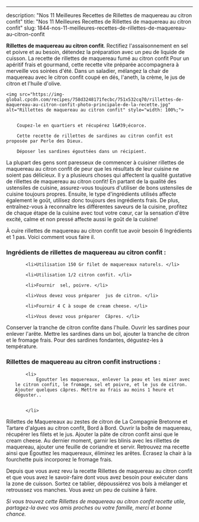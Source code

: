 ---
description: "Nos 11 Meilleures Recettes de Rillettes de maquereau au citron confit"
title: "Nos 11 Meilleures Recettes de Rillettes de maquereau au citron confit"
slug: 1844-nos-11-meilleures-recettes-de-rillettes-de-maquereau-au-citron-confit

<p>
	<strong>Rillettes de maquereau au citron confit</strong>. 
	Rectifiez l&#39;assaisonnement en sel et poivre et au besoin, détendez la préparation avec un peu de liquide de cuisson. La recette de rillettes de maquereau fumé au citron confit Pour un apéritif frais et gourmand, cette recette vite préparée accompagnera à merveille vos soirées d&#39;été. Dans un saladier, mélangez la chair de maquereau avec le citron confit coupé en dés, l&#39;aneth, la crème, le jus de citron et l&#39;huile d&#39;olive.
</p>
<p>
	
	<img src="https://img-global.cpcdn.com/recipes/758d3248171fecbc/751x532cq70/rillettes-de-maquereau-au-citron-confit-photo-principale-de-la-recette.jpg" alt="Rillettes de maquereau au citron confit" style="width: 100%;">
	
	
		Coupez-le en quartiers et récupérez l&#39;écorce.
	
		Cette recette de rillettes de sardines au citron confit est proposée par Perle des Dieux.
	
		Déposer les sardines égouttées dans un récipient.
	
</p>

La plupart des gens sont paresseux de commencer à cuisiner rillettes de maquereau au citron confit de peur que les résultats de leur cuisine ne soient pas délicieux. Il y a plusieurs choses qui affectent la qualité gustative de rillettes de maquereau au citron confit! En partant de la qualité des ustensiles de cuisine, assurez-vous toujours d'utiliser de bons ustensiles de cuisine toujours propres. Ensuite, le type d'ingrédients utilisés affecte également le goût, utilisez donc toujours des ingrédients frais. De plus, entraînez-vous à reconnaître les différentes saveurs de la cuisine, profitez de chaque étape de la cuisine avec tout votre cœur, car la sensation d'être excité, calme et non pressé affecte aussi le goût de la cuisine!

<!--inarticleads1-->

À cuire rillettes de maquereau au citron confit tue avoir besoin 6 Ingrédients et 1 pas. Voici comment vous faire il.

<h3>Ingrédients de rillettes de maquereau au citron confit :</h3>

<ol>
	
		<li>Utilisation 150 Gr filet de maquereaux naturels. </li>
	
		<li>Utilisation 1/2 citron confit. </li>
	
		<li>Fournir  sel, poivre. </li>
	
		<li>Vous devez vous préparer  jus de citron. </li>
	
		<li>Fournir 4 C à soupe de cream cheese. </li>
	
		<li>Vous devez vous préparer  Câpres. </li>
	
</ol>

Conserver la tranche de citron confite dans l&#39;huile. Ouvrir les sardines pour enlever l&#39;arête. Mettre les sardines dans un bol, ajouter la tranche de citron et le fromage frais. Pour des sardines fondantes, dégustez-les à température. 

<!--inarticleads2-->

<h3>Rillettes de maquereau au citron confit instructions :</h3>

<ol>
	
		<li>
			Egoutter les maquereaux, enlever la peau et les mixer avec le citron confit, le fromage, sel et poivre, et le jus de citron. Ajouter quelques câpres. Mettre au frais au moins 1 heure et déguster..
			
			
		</li>
	
</ol>

Rillettes de Maquereaux au zestes de citron de La Compagnie Bretonne et Tartare d&#39;algues au citron confit, Bord à Bord. Ouvrir la boîte de maquereau, récupérer les filets et le jus. Ajouter la pâte de citron confit ainsi que le cream cheese. Au dernier moment, garnir les blinis avec les rillettes de maquereau, ajouter une feuille de coriandre et servir. Retrouvez ma recette ainsi que Égouttez les maquereaux, éliminez les arêtes. Écrasez la chair à la fourchette puis incorporez le fromage frais. 

<!--inarticleads1-->

<p>
Depuis que vous avez revu la recette Rillettes de maquereau au citron confit et que vous avez le savoir-faire dont vous avez besoin pour exécuter dans la zone de cuisson. Sortez ce tablier, dépoussiérez vos bols à mélanger et retroussez vos manches. Vous avez un peu de cuisine à faire.
</p>

<p>
<i>Si vous trouvez cette Rillettes de maquereau au citron confit recette utile, partagez-la avec vos amis proches ou votre famille, merci et bonne chance.</i>
</p>
